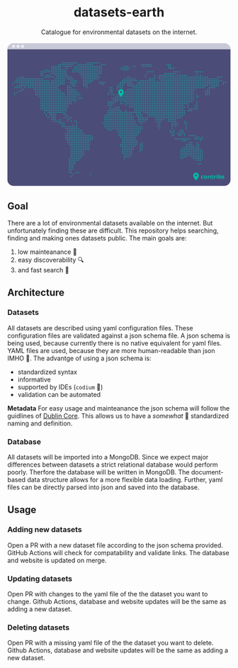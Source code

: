 <h1 align='center'>datasets-earth</h1>

<p align=center>
  Catalogue for environmental datasets on the internet. <br><br>
  <img src="assets/map.svg" width="569"/>
</p>


## Goal

There are a lot of environmental datasets available on the internet.
But unfortunately finding these are difficult.
This repository helps searching, finding and making ones datasets public.
The main goals are:

1. low mainteanance :eyes:
2. easy discoverability :mag:
3. and fast search :runner:

## Architecture

### Datasets
All datasets are described using yaml configuration files.
These configuration files are validated against a json schema file.
A json schema is being used, because currently there is no native equivalent for yaml files.
YAML files are used, because they are more human-readable than json IMHO :shrug:.
The advantge of using a json schema is:
- standardized syntax
- informative
- supported by IDEs (`codium` :love_you_gesture:)
- validation can be automated

**Metadata**
For easy usage and mainteanance the json schema will follow the guidlines of [Dublin Core](https://en.wikipedia.org/wiki/Dublin_Core).
This allows us to have a *somewhat* :eyes: standardized naming and definition.

### Database
All datasets will be imported into a MongoDB.
Since we expect major differences between datasets a strict relational database would perform poorly.
Therfore the database will be written in MongoDB.
The document-based data structure allows for a more flexible data loading.
Further, yaml files can be directly parsed into json and saved into the database.

## Usage

### Adding new datasets
Open a PR with a new dataset file according to the json schema provided.
GitHub Actions will check for compatability and validate links.
The database and website is updated on merge.

### Updating datasets
Open PR with changes to the yaml file of the the dataset you want to change.
Github Actions, database and website updates will be the same as adding a new dataset.

### Deleting datasets
Open PR with a missing yaml file of the the dataset you want to delete.
Github Actions, database and website updates will be the same as adding a new dataset.
